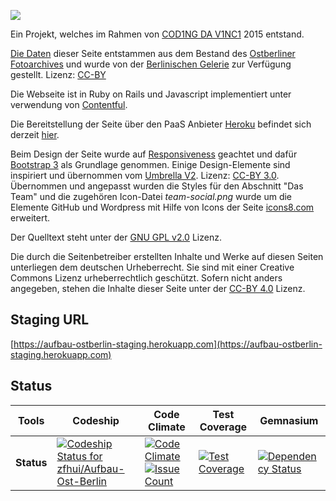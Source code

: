 ![][logo]

Ein Projekt, welches im Rahmen von [COD1NG DA V1NC1](http://codingdavinci.de/) 2015 entstand. 

[Die Daten](https://offenedaten.de/dataset/fotoarchiv-ehemaligen-ostberliner-magistratsverwaltung-fur-stadtentwicklung) dieser Seite entstammen aus dem Bestand des [Ostberliner Fotoarchives](http://www.berlinischegalerie.de/sammlung/architektur/der-sammlungsbereich/archive/ostberliner-fotoarchiv/) und wurde von der [Berlinischen Gelerie](http://www.berlinischegalerie.de/) zur Verfügung gestellt. Lizenz: [CC-BY](https://creativecommons.org/licenses/by/3.0/de/)

Die Webseite ist in Ruby on Rails und Javascript implementiert unter verwendung von [Contentful](https://www.contentful.com).

Die Bereitstellung der Seite über den PaaS Anbieter [Heroku](http://heroku.com) befindet sich derzeit [hier](http://cdv-staging.herokuapp.com).

Beim Design der Seite wurde auf [Responsiveness](https://de.wikipedia.org/wiki/Responsive_Webdesign) geachtet und dafür [Bootstrap 3](http://getbootstrap.com/) als Grundlage genommen. Einige Design-Elemente sind inspiriert und übernommen vom [Umbrella V2](http://w3layouts.com/umbrella-v2-a-mobile-app-based-flat-bootstrap-responsive-web-template/). Lizenz: [CC-BY 3.0](https://creativecommons.org/licenses/by/3.0/). Übernommen und angepasst wurden die Styles für den Abschnitt "Das Team" und die zugehören Icon-Datei *team-social.png* wurde um die Elemente GitHub und Wordpress mit Hilfe von Icons der Seite [icons8.com](icons8.com) erweitert.

Der Quelltext steht unter der [GNU GPL v2.0](LICENSE.txt) Lizenz.

Die durch die Seitenbetreiber erstellten Inhalte und Werke auf diesen Seiten unterliegen dem deutschen Urheberrecht. Sie sind mit einer Creative Commons Lizenz urheberrechtlich geschützt. Sofern nicht anders angegeben, stehen die Inhalte dieser Seite unter der [CC-BY 4.0](https://creativecommons.org/licenses/by/3.0/de) Lizenz.

[logo]: https://user-images.githubusercontent.com/2130051/37090965-b689ceb6-2206-11e8-9f4d-09917284ebfa.png

## Staging URL

[https://aufbau-ostberlin-staging.herokuapp.com](https://aufbau-ostberlin-staging.herokuapp.com)

## Status

|Tools     |Codeship|Code Climate|Test Coverage|Gemnasium|
|----------|--------|------------|-------------|---------|
|**Status**|[ ![Codeship Status for zfhui/Aufbau-Ost-Berlin](https://app.codeship.com/projects/ce10c240-e68f-0132-36d4-42e03c1e48df/status?branch=master)][codeship-status]|[![Code Climate](https://codeclimate.com/github/zfhui/Aufbau-Ost-Berlin/badges/gpa.svg)][codeclimate-status][![Issue Count](https://codeclimate.com/github/zfhui/Aufbau-Ost-Berlin/badges/issue_count.svg)][codeclimate-status]|[![Test Coverage](https://codeclimate.com/github/zfhui/Aufbau-Ost-Berlin/badges/coverage.svg)][testcoverage-status]|[![Dependency Status](https://gemnasium.com/badges/github.com/zfhui/Aufbau-Ost-Berlin.svg)][gemnasium-status]|


[codeship-status]: https://app.codeship.com/projects/82285
[codeclimate-status]: https://codeclimate.com/github/zfhui/Aufbau-Ost-Berlin
[testcoverage-status]: https://codeclimate.com/github/zfhui/Aufbau-Ost-Berlin/coverage
[gemnasium-status]: https://gemnasium.com/github.com/zfhui/Aufbau-Ost-Berlin